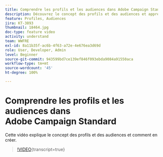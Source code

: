 ```yaml
---
title: Comprendre les profils et les audiences dans Adobe Campaign Standard
description: Découvrez le concept des profils et des audiences et apprenez à créer des profils et des audiences.
feature: Profiles, Audiences
jira: KT-3893
thumbnail: 18464.jpg
doc-type: feature video
activity: understand
team: WWFRE
exl-id: 8a11b35f-ac6b-4f63-a72e-4e676ea3d69d
role: User, Developer, Admin
level: Beginner
source-git-commit: 943599bd7ce139ef846f093ebda9084a91550aca
workflow-type: tm+mt
source-wordcount: '45'
ht-degree: 100%

---
```


# Comprendre les profils et les audiences dans Adobe Campaign Standard

Cette vidéo explique le concept des profils et des audiences et comment en créer.

>[!VIDEO](https://video.tv.adobe.com/v/18464?learn=on){transcript=true}
